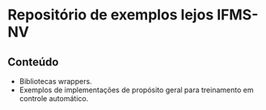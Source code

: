 # Repositório de exemplos lejos IFMS-NV

## Conteúdo

- Bibliotecas wrappers.
- Exemplos de implementações de propósito geral para treinamento em controle automático.

